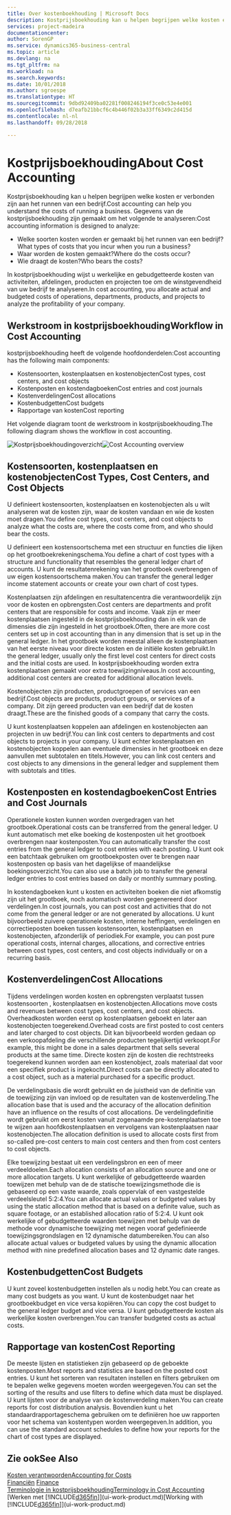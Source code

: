 ```yaml
---
title: Over kostenboekhouding | Microsoft Docs
description: Kostprijsboekhouding kan u helpen begrijpen welke kosten er verbonden zijn aan het runnen van een bedrijf.
services: project-madeira
documentationcenter: 
author: SorenGP
ms.service: dynamics365-business-central
ms.topic: article
ms.devlang: na
ms.tgt_pltfrm: na
ms.workload: na
ms.search.keywords: 
ms.date: 10/01/2018
ms.author: sgroespe
ms.translationtype: HT
ms.sourcegitcommit: 9dbd92409ba02281f008246194f3ce0c53e4e001
ms.openlocfilehash: d7eafb21bbcf6c4b446f02b3a33ff6349c2d415d
ms.contentlocale: nl-nl
ms.lasthandoff: 09/28/2018

---
```

# <a name="about-cost-accounting"></a><span data-ttu-id="5989b-103">Kostprijsboekhouding</span><span class="sxs-lookup"><span data-stu-id="5989b-103">About Cost Accounting</span></span>
<span data-ttu-id="5989b-104">Kostprijsboekhouding kan u helpen begrijpen welke kosten er verbonden zijn aan het runnen van een bedrijf.</span><span class="sxs-lookup"><span data-stu-id="5989b-104">Cost accounting can help you understand the costs of running a business.</span></span> <span data-ttu-id="5989b-105">Gegevens van de kostprijsboekhouding zijn gemaakt om het volgende te analyseren:</span><span class="sxs-lookup"><span data-stu-id="5989b-105">Cost accounting information is designed to analyze:</span></span>  

-   <span data-ttu-id="5989b-106">Welke soorten kosten worden er gemaakt bij het runnen van een bedrijf?</span><span class="sxs-lookup"><span data-stu-id="5989b-106">What types of costs that you incur when you run a business?</span></span>  
-   <span data-ttu-id="5989b-107">Waar worden de kosten gemaakt?</span><span class="sxs-lookup"><span data-stu-id="5989b-107">Where do the costs occur?</span></span>  
-   <span data-ttu-id="5989b-108">Wie draagt de kosten?</span><span class="sxs-lookup"><span data-stu-id="5989b-108">Who bears the costs?</span></span>  

<span data-ttu-id="5989b-109">In kostprijsboekhouding wijst u werkelijke en gebudgetteerde kosten van activiteiten, afdelingen, producten en projecten toe om de winstgevendheid van uw bedrijf te analyseren.</span><span class="sxs-lookup"><span data-stu-id="5989b-109">In cost accounting, you allocate actual and budgeted costs of operations, departments, products, and projects to analyze the profitability of your company.</span></span>  

## <a name="workflow-in-cost-accounting"></a><span data-ttu-id="5989b-110">Werkstroom in kostprijsboekhouding</span><span class="sxs-lookup"><span data-stu-id="5989b-110">Workflow in Cost Accounting</span></span>  
<span data-ttu-id="5989b-111">kostprijsboekhouding heeft de volgende hoofdonderdelen:</span><span class="sxs-lookup"><span data-stu-id="5989b-111">Cost accounting has the following main components:</span></span>  

-   <span data-ttu-id="5989b-112">Kostensoorten, kostenplaatsen en kostenobjecten</span><span class="sxs-lookup"><span data-stu-id="5989b-112">Cost types, cost centers, and cost objects</span></span>  
-   <span data-ttu-id="5989b-113">Kostenposten en kostendagboeken</span><span class="sxs-lookup"><span data-stu-id="5989b-113">Cost entries and cost journals</span></span>  
-   <span data-ttu-id="5989b-114">Kostenverdelingen</span><span class="sxs-lookup"><span data-stu-id="5989b-114">Cost allocations</span></span>  
-   <span data-ttu-id="5989b-115">Kostenbudgetten</span><span class="sxs-lookup"><span data-stu-id="5989b-115">Cost budgets</span></span>
-   <span data-ttu-id="5989b-116">Rapportage van kosten</span><span class="sxs-lookup"><span data-stu-id="5989b-116">Cost reporting</span></span>  

<span data-ttu-id="5989b-117">Het volgende diagram toont de werkstroom in kostprijsboekhouding.</span><span class="sxs-lookup"><span data-stu-id="5989b-117">The following diagram shows the workflow in cost accounting.</span></span>  

<span data-ttu-id="5989b-118">![Kostprijsboekhoudingoverzicht](media/costaccountingoverview.png "CostAccountingOverview")</span><span class="sxs-lookup"><span data-stu-id="5989b-118">![Cost Accounting overview](media/costaccountingoverview.png "CostAccountingOverview")</span></span>  

## <a name="cost-types-cost-centers-and-cost-objects"></a><span data-ttu-id="5989b-119">Kostensoorten, kostenplaatsen en kostenobjecten</span><span class="sxs-lookup"><span data-stu-id="5989b-119">Cost Types, Cost Centers, and Cost Objects</span></span>  
<span data-ttu-id="5989b-120">U definieert kostensoorten, kostenplaatsen en kostenobjecten als u wilt analyseren wat de kosten zijn, waar de kosten vandaan en wie de kosten moet dragen.</span><span class="sxs-lookup"><span data-stu-id="5989b-120">You define cost types, cost centers, and cost objects to analyze what the costs are, where the costs come from, and who should bear the costs.</span></span>  

<span data-ttu-id="5989b-121">U definieert een kostensoortschema met een structuur en functies die lijken op het grootboekrekeningschema.</span><span class="sxs-lookup"><span data-stu-id="5989b-121">You define a chart of cost types with a structure and functionality that resembles the general ledger chart of accounts.</span></span> <span data-ttu-id="5989b-122">U kunt de resultatenrekening van het grootboek overbrengen of uw eigen kostensoortschema maken.</span><span class="sxs-lookup"><span data-stu-id="5989b-122">You can transfer the general ledger income statement accounts or create your own chart of cost types.</span></span>  

<span data-ttu-id="5989b-123">Kostenplaatsen zijn afdelingen en resultatencentra die verantwoordelijk zijn voor de kosten en opbrengsten.</span><span class="sxs-lookup"><span data-stu-id="5989b-123">Cost centers are departments and profit centers that are responsible for costs and income.</span></span> <span data-ttu-id="5989b-124">Vaak zijn er meer kostenplaatsen ingesteld in de kostprijsboekhouding dan in elk van de dimensies die zijn ingesteld in het grootboek.</span><span class="sxs-lookup"><span data-stu-id="5989b-124">Often, there are more cost centers set up in cost accounting than in any dimension that is set up in the general ledger.</span></span> <span data-ttu-id="5989b-125">In het grootboek worden meestal alleen de kostenplaatsen van het eerste niveau voor directe kosten en de initiële kosten gebruikt.</span><span class="sxs-lookup"><span data-stu-id="5989b-125">In the general ledger, usually only the first level cost centers for direct costs and the initial costs are used.</span></span> <span data-ttu-id="5989b-126">In kostprijsboekhouding worden extra kostenplaatsen gemaakt voor extra toewijzingniveaus.</span><span class="sxs-lookup"><span data-stu-id="5989b-126">In cost accounting, additional cost centers are created for additional allocation levels.</span></span>  

<span data-ttu-id="5989b-127">Kostenobjecten zijn producten, productgroepen of services van een bedrijf.</span><span class="sxs-lookup"><span data-stu-id="5989b-127">Cost objects are products, product groups, or services of a company.</span></span> <span data-ttu-id="5989b-128">Dit zijn gereed producten van een bedrijf dat de kosten draagt.</span><span class="sxs-lookup"><span data-stu-id="5989b-128">These are the finished goods of a company that carry the costs.</span></span>  

<span data-ttu-id="5989b-129">U kunt kostenplaatsen koppelen aan afdelingen en kostenobjecten aan projecten in uw bedrijf.</span><span class="sxs-lookup"><span data-stu-id="5989b-129">You can link cost centers to departments and cost objects to projects in your company.</span></span> <span data-ttu-id="5989b-130">U kunt echter kostenplaatsen en kostenobjecten koppelen aan eventuele dimensies in het grootboek en deze aanvullen met subtotalen en titels.</span><span class="sxs-lookup"><span data-stu-id="5989b-130">However, you can link cost centers and cost objects to any dimensions in the general ledger and supplement them with subtotals and titles.</span></span>  

## <a name="cost-entries-and-cost-journals"></a><span data-ttu-id="5989b-131">Kostenposten en kostendagboeken</span><span class="sxs-lookup"><span data-stu-id="5989b-131">Cost Entries and Cost Journals</span></span>  
<span data-ttu-id="5989b-132">Operationele kosten kunnen worden overgedragen van het grootboek.</span><span class="sxs-lookup"><span data-stu-id="5989b-132">Operational costs can be transferred from the general ledger.</span></span> <span data-ttu-id="5989b-133">U kunt automatisch met elke boeking de kostenposten uit het grootboek overbrengen naar kostenposten.</span><span class="sxs-lookup"><span data-stu-id="5989b-133">You can automatically transfer the cost entries from the general ledger to cost entries with each posting.</span></span> <span data-ttu-id="5989b-134">U kunt ook een batchtaak gebruiken om grootboekposten over te brengen naar kostenposten op basis van het dagelijkse of maandelijkse boekingsoverzicht.</span><span class="sxs-lookup"><span data-stu-id="5989b-134">You can also use a batch job to transfer the general ledger entries to cost entries based on daily or monthly summary posting.</span></span>  

<span data-ttu-id="5989b-135">In kostendagboeken kunt u kosten en activiteiten boeken die niet afkomstig zijn uit het grootboek, noch automatisch worden gegenereerd door verdelingen.</span><span class="sxs-lookup"><span data-stu-id="5989b-135">In cost journals, you can post cost and activities that do not come from the general ledger or are not generated by allocations.</span></span> <span data-ttu-id="5989b-136">U kunt bijvoorbeeld zuivere operationele kosten, interne heffingen, verdelingen en correctieposten boeken tussen kostensoorten, kostenplaatsen en kostenobjecten, afzonderlijk of periodiek.</span><span class="sxs-lookup"><span data-stu-id="5989b-136">For example, you can post pure operational costs, internal charges, allocations, and corrective entries between cost types, cost centers, and cost objects individually or on a recurring basis.</span></span>  

## <a name="cost-allocations"></a><span data-ttu-id="5989b-137">Kostenverdelingen</span><span class="sxs-lookup"><span data-stu-id="5989b-137">Cost Allocations</span></span>  
<span data-ttu-id="5989b-138">Tijdens verdelingen worden kosten en opbrengsten verplaatst tussen kostensoorten , kostenplaatsen en kostenobjecten.</span><span class="sxs-lookup"><span data-stu-id="5989b-138">Allocations move costs and revenues between cost types, cost centers, and cost objects.</span></span> <span data-ttu-id="5989b-139">Overheadkosten worden eerst op kostenplaatsen geboekt en later aan kostenobjecten toegerekend.</span><span class="sxs-lookup"><span data-stu-id="5989b-139">Overhead costs are first posted to cost centers and later charged to cost objects.</span></span> <span data-ttu-id="5989b-140">Dit kan bijvoorbeeld worden gedaan op een verkoopafdeling die verschillende producten tegelijkertijd verkoopt.</span><span class="sxs-lookup"><span data-stu-id="5989b-140">For example, this might be done in a sales department that sells several products at the same time.</span></span> <span data-ttu-id="5989b-141">Directe kosten zijn de kosten die rechtstreeks toegerekend kunnen worden aan een kostenobject, zoals materiaal dat voor een specifiek product is ingekocht.</span><span class="sxs-lookup"><span data-stu-id="5989b-141">Direct costs can be directly allocated to a cost object, such as a material purchased for a specific product.</span></span>  

<span data-ttu-id="5989b-142">De verdelingsbasis die wordt gebruikt en de juistheid van de definitie van de toewijzing zijn van invloed op de resultaten van de kostenverdeling.</span><span class="sxs-lookup"><span data-stu-id="5989b-142">The allocation base that is used and the accuracy of the allocation definition have an influence on the results of cost allocations.</span></span> <span data-ttu-id="5989b-143">De verdelingdefinitie wordt gebruikt om eerst kosten vanuit zogenaamde pre-kostenplaatsen toe te wijzen aan hoofdkostenplaatsen en vervolgens van kostenplaatsen naar kostenobjecten.</span><span class="sxs-lookup"><span data-stu-id="5989b-143">The allocation definition is used to allocate costs first from so-called pre-cost centers to main cost centers and then from cost centers to cost objects.</span></span>  

<span data-ttu-id="5989b-144">Elke toewijzing bestaat uit een verdelingsbron en een of meer verdeeldoelen.</span><span class="sxs-lookup"><span data-stu-id="5989b-144">Each allocation consists of an allocation source and one or more allocation targets.</span></span> <span data-ttu-id="5989b-145">U kunt werkelijke of gebudgetteerde waarden toewijzen met behulp van de de statische toewijzingsmethode die is gebaseerd op een vaste waarde, zoals oppervlak of een vastgestelde verdeelsleutel 5:2:4.</span><span class="sxs-lookup"><span data-stu-id="5989b-145">You can allocate actual values or budgeted values by using the static allocation method that is based on a definite value, such as square footage, or an established allocation ratio of 5:2:4.</span></span> <span data-ttu-id="5989b-146">U kunt ook werkelijke of gebudgetteerde waarden toewijzen met behulp van de methode voor dynamische toewijzing met negen vooraf gedefinieerde toewijzingsgrondslagen en 12 dynamische datumbereiken.</span><span class="sxs-lookup"><span data-stu-id="5989b-146">You can also allocate actual values or budgeted values by using the dynamic allocation method with nine predefined allocation bases and 12 dynamic date ranges.</span></span>  

## <a name="cost-budgets"></a><span data-ttu-id="5989b-147">Kostenbudgetten</span><span class="sxs-lookup"><span data-stu-id="5989b-147">Cost Budgets</span></span>  
<span data-ttu-id="5989b-148">U kunt zoveel kostenbudgetten instellen als u nodig hebt.</span><span class="sxs-lookup"><span data-stu-id="5989b-148">You can create as many cost budgets as you want.</span></span> <span data-ttu-id="5989b-149">U kunt de kostenbudget naar het grootboekbudget en vice versa kopiëren.</span><span class="sxs-lookup"><span data-stu-id="5989b-149">You can copy the cost budget to the general ledger budget and vice versa.</span></span> <span data-ttu-id="5989b-150">U kunt gebudgetteerde kosten als werkelijke kosten overbrengen.</span><span class="sxs-lookup"><span data-stu-id="5989b-150">You can transfer budgeted costs as actual costs.</span></span>  

## <a name="cost-reporting"></a><span data-ttu-id="5989b-151">Rapportage van kosten</span><span class="sxs-lookup"><span data-stu-id="5989b-151">Cost Reporting</span></span>  
<span data-ttu-id="5989b-152">De meeste lijsten en statistieken zijn gebaseerd op de geboekte kostenposten.</span><span class="sxs-lookup"><span data-stu-id="5989b-152">Most reports and statistics are based on the posted cost entries.</span></span> <span data-ttu-id="5989b-153">U kunt het sorteren van resultaten instellen en filters gebruiken om te bepalen welke gegevens moeten worden weergegeven.</span><span class="sxs-lookup"><span data-stu-id="5989b-153">You can set the sorting of the results and use filters to define which data must be displayed.</span></span> <span data-ttu-id="5989b-154">U kunt lijsten voor de analyse van de kostenverdeling maken.</span><span class="sxs-lookup"><span data-stu-id="5989b-154">You can create reports for cost distribution analysis.</span></span> <span data-ttu-id="5989b-155">Bovendien kunt u het standaardrapportageschema gebruiken om te definiëren hoe uw rapporten voor het schema van kostentypen worden weergegeven.</span><span class="sxs-lookup"><span data-stu-id="5989b-155">In addition, you can use the standard account schedules to define how your reports for the chart of cost types are displayed.</span></span>  

## <a name="see-also"></a><span data-ttu-id="5989b-156">Zie ook</span><span class="sxs-lookup"><span data-stu-id="5989b-156">See Also</span></span>  
 [<span data-ttu-id="5989b-157">Kosten verantwoorden</span><span class="sxs-lookup"><span data-stu-id="5989b-157">Accounting for Costs</span></span>](finance-manage-cost-accounting.md)  
 <span data-ttu-id="5989b-158">[Financiën](finance.md) </span><span class="sxs-lookup"><span data-stu-id="5989b-158">[Finance](finance.md) </span></span>  
 [<span data-ttu-id="5989b-159">Terminologie in kostprijsboekhouding</span><span class="sxs-lookup"><span data-stu-id="5989b-159">Terminology in Cost Accounting</span></span>](finance-terminology-in-cost-accounting.md)  
 <span data-ttu-id="5989b-160">[Werken met [!INCLUDE[d365fin](includes/d365fin_md.md)]](ui-work-product.md)</span><span class="sxs-lookup"><span data-stu-id="5989b-160">[Working with [!INCLUDE[d365fin](includes/d365fin_md.md)]](ui-work-product.md)</span></span>


